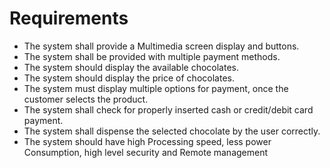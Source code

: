 # Requirements



* The system shall provide a Multimedia screen display and buttons.
* The system shall be provided with multiple payment methods.
* The system should display the available chocolates.
* The system should display the price of chocolates.      
* The system must display multiple options for payment, once the customer selects the product.
* The system shall check for properly inserted cash or credit/debit card payment.
* The system shall dispense the selected chocolate by the user
   correctly.              
* The system should have high Processing speed, less power
  Consumption, high level security and Remote management
